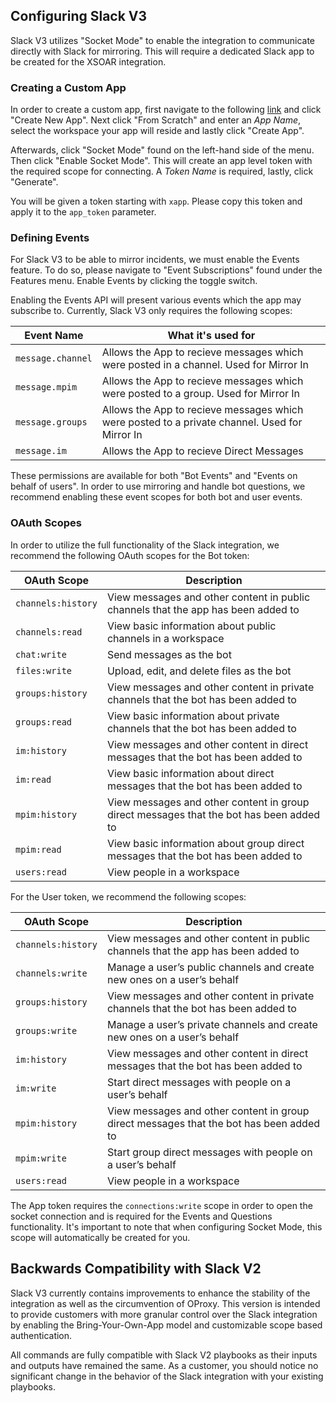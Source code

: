 ## Configuring Slack V3
Slack V3 utilizes "Socket Mode" to enable the integration to communicate directly with Slack for mirroring. This will require a dedicated Slack app to be created for the XSOAR integration.
 
 ### Creating a Custom App
 In order to create a custom app, first navigate to the following [link](https://api.slack.com/apps/) and click "Create New App".
 Next click "From Scratch" and enter an *App Name*, select the workspace your app will reside and lastly click "Create App". 
 
 Afterwards, click "Socket Mode" found on the left-hand side of the menu. Then click "Enable Socket Mode". This will create an app level token with the required scope for connecting. A *Token Name* is required, lastly, click "Generate".
 
 You will be given a token starting with `xapp`. Please copy this token and apply it to the `app_token` parameter.
 
 ### Defining Events
 For Slack V3 to be able to mirror incidents, we must enable the Events feature. To do so, please navigate to "Event Subscriptions" found under the Features menu. Enable Events by clicking the toggle switch.
 
 Enabling the Events API will present various events which the app may subscribe to. Currently, Slack V3 only requires the following scopes:
 
 | Event Name | What it's used for |
 | --- | --- |
 | `message.channel` | Allows the App to recieve messages which were posted in a channel. Used for Mirror In |
 | `message.mpim` | Allows the App to recieve messages which were posted to a group. Used for Mirror In |
 | `message.groups` | Allows the App to recieve messages which were posted to a private channel. Used for Mirror In |
 | `message.im` | Allows the App to recieve Direct Messages |
 
 These permissions are available for both "Bot Events" and "Events on behalf of users". In order to use mirroring and handle bot questions, we recommend enabling these event scopes for both bot and user events.
 
 ### OAuth Scopes
 
 In order to utilize the full functionality of the Slack integration, we recommend the following OAuth scopes for the Bot token:

| OAuth Scope | Description |
| --- | --- |
| `channels:history` | View messages and other content in public channels that the app has been added to |
| `channels:read` | View basic information about public channels in a workspace |
| `chat:write` | Send messages as the bot |
| `files:write` | Upload, edit, and delete files as the bot |
| `groups:history` | View messages and other content in private channels that the bot has been added to |
| `groups:read` | View basic information about private channels that the bot has been added to |
| `im:history` | View messages and other content in direct messages that the bot has been added to |
| `im:read` | View basic information about direct messages that the bot has been added to |
| `mpim:history` | View messages and other content in group direct messages that the bot has been added to |
| `mpim:read` | View basic information about group direct messages that the bot has been added to |
| `users:read` | View people in a workspace |

For the User token, we recommend the following scopes:

| OAuth Scope | Description |
| --- | --- |
| `channels:history` | View messages and other content in public channels that the app has been added to |
| `channels:write` | Manage a user’s public channels and create new ones on a user’s behalf |
| `groups:history` | View messages and other content in private channels that the bot has been added to |
| `groups:write` | Manage a user’s private channels and create new ones on a user’s behalf |
| `im:history` | View messages and other content in direct messages that the bot has been added to |
| `im:write` | Start direct messages with people on a user’s behalf |
| `mpim:history` | View messages and other content in group direct messages that the bot has been added to |
| `mpim:write` | Start group direct messages with people on a user’s behalf |
| `users:read` | View people in a workspace |

The App token requires the `connections:write` scope in order to open the socket connection and is required for the Events and Questions functionality. It's important to note that when configuring Socket Mode, this scope will automatically be created for you.

## Backwards Compatibility with Slack V2
Slack V3 currently contains improvements to enhance the stability of the integration as well as the circumvention of OProxy. This version is intended to provide customers with more granular control over the Slack integration by enabling the Bring-Your-Own-App model and customizable scope based authentication.

All commands are fully compatible with Slack V2 playbooks as their inputs and outputs have remained the same. As a customer, you should notice no significant change in the behavior of the Slack integration with your existing playbooks.